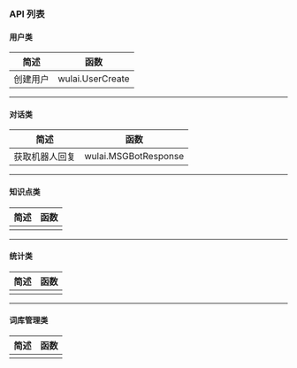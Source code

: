 ### API 列表


#### 用户类

| 简述 | 函数 |
| --- | --- | 
| 创建用户 | wulai.UserCreate | 

-----

#### 对话类

| 简述 | 函数 |
| --- | --- | 
| 获取机器人回复 | wulai.MSGBotResponse | 


-----

#### 知识点类

| 简述 | 函数 |
| --- | --- | 
|  |  | 


-----

#### 统计类

| 简述 | 函数 |
| --- | --- | 
|  |  | 


-----

#### 词库管理类

| 简述 | 函数 |
| --- | --- | 
|  |  | 